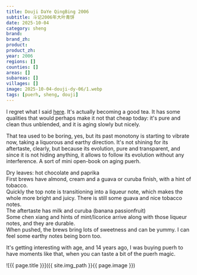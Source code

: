 ```yaml
---
title: Douji DaYe QingBing 2006
subtitle: 斗记2006年大叶青饼
date: 2025-10-04
category: sheng
brand: 
brand_zh: 
product: 
product_zh: 
year: 2006
regions: []
counties: []
areas: []
subareas: []
villages: []
image: 2025-10-04-douji-dy-06/1.webp
tags: [puerh, sheng, douji]
---
```


I regret what I said [here](https://fdrx.github.io/sheng/2025/09/14/douji-stds-05.html). It's actually becoming a good tea.
It has some qualities that would perhaps make it not that cheap today: it's pure and clean thus unblended, and it is aging slowly but nicely.

That tea used to be boring, yes, but its past monotony is starting to vibrate now, taking a liquorous and earthy direction. 
It's not shining for its aftertaste, clearly, but because its evolution, pure and transparent, and since it is not hiding anything, it allows to follow its evolution without any interference. A sort of mini open-book on aging puerh.

Dry leaves: hot chocolate and paprika\
First brews have almond, cream and a guava or curuba finish, with a hint of tobacco.\
Quickly the top note is transitioning into a liqueur note, which makes the whole more bright and juicy. There is still some guava and nice tobacco notes.\
The aftertaste has milk and curuba (banana passionfruit)\
Some chen xiang and hints of mint/licorice arrive along with those liqueur notes, and they are durable.\
When pushed, the brews bring lots of sweetness and can be yummy. I can feel some earthy notes being born too.

It's getting interesting with age, and 14 years ago, I was buying puerh to have moments like that, when you can taste a bit of the puerh magic.

![{{ page.title }}]({{ site.img_path }}{{ page.image }})